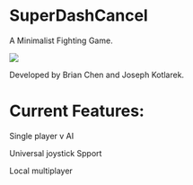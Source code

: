 # SuperDashCancel
A Minimalist Fighting Game.

![](https://thumbs.gfycat.com/PlumpPlumpCrocodileskink-size_restricted.gif)

Developed by Brian Chen and Joseph Kotlarek.
# Current Features:
Single player v AI

Universal joystick Spport

Local multiplayer
